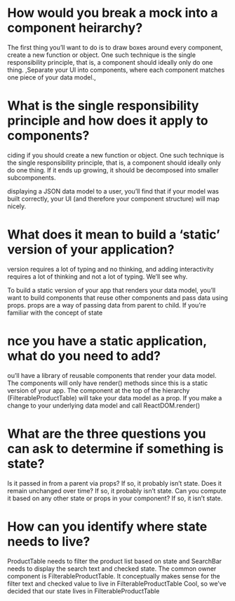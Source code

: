 # How would you break a mock into a component heirarchy?
The first thing you’ll want to do is to draw boxes around every component, create a new function or object. One such technique is the single responsibility principle, that is, a component should ideally only do one thing. ,Separate your UI into components, where each component matches one piece of your data model.,

# What is the single responsibility principle and how does it apply to components?

ciding if you should create a new function or object. One such technique is the single responsibility principle, that is, a component should ideally only do one thing. If it ends up growing, it should be decomposed into smaller subcomponents.

 displaying a JSON data model to a user, you’ll find that if your model was built correctly, your UI (and therefore your component structure) will map nicely.

 # What does it mean to build a ‘static’ version of your application?
 version requires a lot of typing and no thinking, and adding interactivity requires a lot of thinking and not a lot of typing. We’ll see why.

To build a static version of your app that renders your data model, you’ll want to build components that reuse other components and pass data using props. props are a way of passing data from parent to child. If you’re familiar with the concept of state

# nce you have a static application, what do you need to add?
ou’ll have a library of reusable components that render your data model. The components will only have render() methods since this is a static version of your app. The component at the top of the hierarchy (FilterableProductTable) will take your data model as a prop. If you make a change to your underlying data model and call ReactDOM.render() 

# What are the three questions you can ask to determine if something is state?
Is it passed in from a parent via props? If so, it probably isn’t state.
Does it remain unchanged over time? If so, it probably isn’t state.
Can you compute it based on any other state or props in your component? If so, it isn’t state.

# How can you identify where state needs to live?
ProductTable needs to filter the product list based on state and SearchBar needs to display the search text and checked state.
The common owner component is FilterableProductTable.
It conceptually makes sense for the filter text and checked value to live in FilterableProductTable
Cool, so we’ve decided that our state lives in FilterableProductTable
